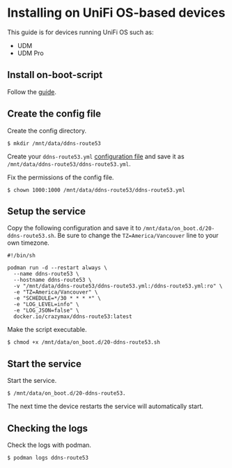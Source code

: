 # Installing on UniFi OS-based devices

This guide is for devices running UniFi OS such as:

* UDM
* UDM Pro

## Install on-boot-script

Follow the [guide](https://github.com/boostchicken/udm-utilities/tree/master/on-boot-script#steps).

## Create the config file

Create the config directory.

```shell
$ mkdir /mnt/data/ddns-route53
```

Create your `ddns-route53.yml` [configuration file](../config/index.md#configuration-file) and save
it as `/mnt/data/ddns-route53/ddns-route53.yml`.

Fix the permissions of the config file.

```shell
$ chown 1000:1000 /mnt/data/ddns-route53/ddns-route53.yml
```

## Setup the service

Copy the following configuration and save it to `/mnt/data/on_boot.d/20-ddns-route53.sh`. Be sure
to change the `TZ=America/Vancouver` line to your own timezone.

```shell
#!/bin/sh

podman run -d --restart always \
  --name ddns-route53 \
  --hostname ddns-route53 \
  -v "/mnt/data/ddns-route53/ddns-route53.yml:/ddns-route53.yml:ro" \
  -e "TZ=America/Vancouver" \
  -e "SCHEDULE=*/30 * * * *" \
  -e "LOG_LEVEL=info" \
  -e "LOG_JSON=false" \
  docker.io/crazymax/ddns-route53:latest
```

Make the script executable.

```shell
$ chmod +x /mnt/data/on_boot.d/20-ddns-route53.sh
```

## Start the service

Start the service.

```shell
$ /mnt/data/on_boot.d/20-ddns-route53.
```

The next time the device restarts the service will automatically start.

## Checking the logs

Check the logs with podman.

```shell
$ podman logs ddns-route53
```

